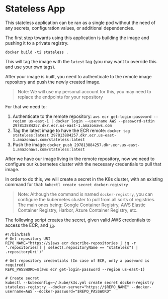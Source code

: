# Stateless App

This stateless application can be ran as a single pod without the need of any secrets, configuration values, or additional dependencies.

The first step towards using this application is building the image and pushing it to a private registry.

`docker build -ti stateless .`

This will tag the image with the `latest` tag (you may want to override this and use your own tags).

After your image is built, you need to authenticate to the remote image repository and push the newly created image.

> Note: We will use my personal account for this, you may need to replace the endpoints for your repository

For that we need to:

1. Authenticate to the remote repository: `aws ecr get-login-password --region us-east-1 | docker login --username AWS --password-stdin 297813884257.dkr.ecr.us-east-1.amazonaws.com` 
2. Tag the latest image to have the ECR remote: `docker tag stateless:latest 297813884257.dkr.ecr.us-east-1.amazonaws.com/stateless:latest`
3. Push the image: `docker push 297813884257.dkr.ecr.us-east-1.amazonaws.com/stateless:latest`

After we have our image living in the remote repository, now we need to configure our kubernetes cluster with the necessary credentials to pull that image.

In order to do this, we will create a secret in the K8s cluster, with an existing command for that: `kubectl create secret docker-registry`

> Note: Although the command is named `docker-registry`, you can configure the kubernetes cluster to pull from all sorts of registries. The main ones being: Google Container Registry, AWS Elastic Container Registry, Harbor, Azure Container Registry, etc.

The following script creates the secret, given valid AWS credentials to access the ECR, and [`jq`](https://stedolan.github.io/jq/).

```
#!/bin/bash
# Get repository URI
REPO_NAME="https://$(aws ecr describe-repositories | jq -r '.repositories[] | select(.repositoryName == "stateless") | .repositoryUri')"

# Get repository credentials (In case of ECR, only a password is required)
REPO_PASSWORD=$(aws ecr get-login-password --region us-east-1)

# Create secret 
kubectl --kubeconfig=~/.kube/k3s.yml create secret docker-registry stateless-registry --docker-server="https://$REPO_NAME" --docker-username=AWS --docker-password="$REPO_PASSWORD"
```